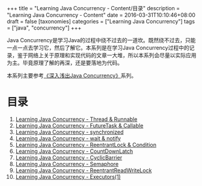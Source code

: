 +++
title = "Learning Java Concurrency - Content/目录"
description = "Learning Java Concurrency - Content"
date = 2016-03-31T10:10:46+08:00
draft = false
[taxonomies]
categories =  ["Learning Java Concurrency"]
tags = ["java", "concurrency"]
+++

Java Concurrency是学习Java的过程中绕不过去的一道坎。既然绕不过去，只能一点一点去学习它，然后了解它。本系列是在学习Java Concurrency过程中的记录，鉴于网络上关于原理和实现代码的文章一大堆，所以本系列会尽量以实际应用为主。毕竟原理了解的再深，还是要落地为代码。

本系列主要参考[《深入浅出Java Concurrency》](http://www.blogjava.net/xylz/archive/2010/07/08/325587.html)系列。

<!-- more -->

# 目录

1. [Learning Java Concurrency - Thread & Runnable](@/posts/2016-04-11-learning-java-concurrency-thread-runnable/index.md)
2. [Learning Java Concurrency - FutureTask & Callable](@/posts/2016-04-13-learning-java-concurrency-futuretask-callable/index.md)
3. [Learning Java Concurrency - synchronized](@/posts/2016-04-01-learning-java-concurrency-synchronized.md)
4. [Learning Java Concurrency - wait & notify](@/posts/2016-04-06-learning-java-concurrency-wait-notify/index.md)
5. [Learning Java Concurrency - ReentrantLock & Condition](@/posts/2016-04-07-learning-java-concurrency-reentrantlock-condition/index.md)
6. [Learning Java Concurrency - CountDownLatch](@/posts/2016-03-30-learning-java-concurrency-countdownlatch/index.md)
7. [Learning Java Concurrency - CyclicBarrier](@/posts/2016-03-30-learning-java-concurrency-cyclicbarrier/index.md)
8. [Learning Java Concurrency - Semaphore](@/posts/2016-03-30-learning-java-concurrent-semaphore/index.md)
9. [Learning Java Concurrency - ReentrantReadWriteLock](@/posts/2016-04-07-learning-java-concurrency-reentrantreadwritelock/index.md)
10. [Learning Java Concurrency - Executors(1)](@/posts/2016-04-15-learning-java-concurrency-executors-1-executorservice.md)
